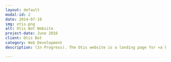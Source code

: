 ```yaml
---
layout: default
modal-id: 2
date: 2014-07-18
img: otis.png
alt: Otis Bot Website
project-date: June 2016
client: Otis Bot
category: Web Development
description: (In Progress). The Otis website is a landing page for <a href="https://otis-bot.github.io/">Otis Bot</a>, an open source project. It was built using the solid-jekyll theme designed by blacktie.co. The Otis Bot logo, the cat's face was modified from a CCO image. The Front-end and Backend cat logos was an original design made in Photoshop.

---
```

